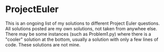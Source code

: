 # ProjectEuler
This is an ongoing list of my solutions to different Project Euler questions. All solutions posted are my own solutions, not taken from anywhee else.
There may be some instances (such as Problem1.py) where there is a "cooler" solution at the bottom, usually a solution with only a few lines of code. 
These solutions are not mine. 
